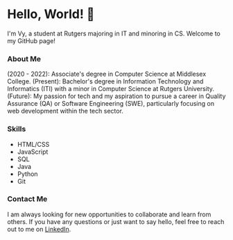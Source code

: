 
# Hello, World! 👋
I'm Vy, a student at Rutgers majoring in IT and minoring in CS. Welcome to my GitHub page!

### About Me
(2020 - 2022): Associate's degree in Computer Science at Middlesex College.
(Present): Bachelor's degree in Information Technology and Informatics (ITI) with a minor in Computer Science at Rutgers University. 
(Future): My passion for tech and my aspiration to pursue a career in Quality Assurance (QA) or Software Engineering (SWE), particularly focusing on web development within the tech sector.

### Skills
- HTML/CSS
- JavaScript
- SQL
- Java
- Python
- Git
### Contact Me
I am always looking for new opportunities to collaborate and learn from others. If you have any questions or just want to say hello, feel free to reach out to me on [LinkedIn](https://www.linkedin.com/in/tvy-nguyen/).

<!---
vytngn/vytngn is a ✨ special ✨ repository because its `README.md` (this file) appears on your GitHub profile.
You can click the Preview link to take a look at your changes.
--->
